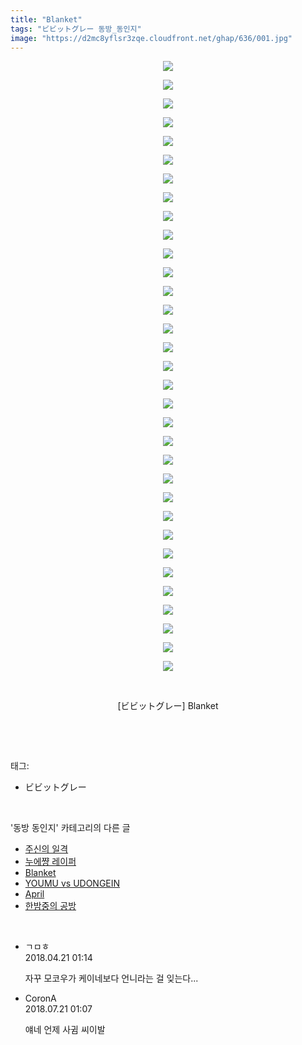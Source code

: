 ```yaml
---
title: "Blanket"
tags: "ビビットグレー 동방_동인지"
image: "https://d2mc8yflsr3zqe.cloudfront.net/ghap/636/001.jpg"
---
```

<div class="article">
<p style="text-align: center; clear: none; float: none;"><img src="{{ site.imgserver2 }}/ghap/636/001.jpg"/></p>
<p style="text-align: center; clear: none; float: none;"><img src="{{ site.imgserver2 }}/ghap/636/002.jpg"/></p>
<p style="text-align: center; clear: none; float: none;"><img src="{{ site.imgserver2 }}/ghap/636/003.jpg"/></p>
<p style="text-align: center; clear: none; float: none;"><img src="{{ site.imgserver2 }}/ghap/636/004.jpg"/></p>
<p style="text-align: center; clear: none; float: none;"><img src="{{ site.imgserver2 }}/ghap/636/005.jpg"/></p>
<p style="text-align: center; clear: none; float: none;"><img src="{{ site.imgserver2 }}/ghap/636/006.jpg"/></p>
<p style="text-align: center; clear: none; float: none;"><img src="{{ site.imgserver2 }}/ghap/636/007.jpg"/></p>
<p style="text-align: center; clear: none; float: none;"><img src="{{ site.imgserver2 }}/ghap/636/008.jpg"/></p>
<p style="text-align: center; clear: none; float: none;"><img src="{{ site.imgserver2 }}/ghap/636/009.jpg"/></p>
<p style="text-align: center; clear: none; float: none;"><img src="{{ site.imgserver2 }}/ghap/636/010.jpg"/></p>
<p style="text-align: center; clear: none; float: none;"><img src="{{ site.imgserver2 }}/ghap/636/011.jpg"/></p>
<p style="text-align: center; clear: none; float: none;"><img src="{{ site.imgserver2 }}/ghap/636/012.jpg"/></p>
<p style="text-align: center; clear: none; float: none;"><img src="{{ site.imgserver2 }}/ghap/636/013.jpg"/></p>
<p style="text-align: center; clear: none; float: none;"><img src="{{ site.imgserver2 }}/ghap/636/014.jpg"/></p>
<p style="text-align: center; clear: none; float: none;"><img src="{{ site.imgserver2 }}/ghap/636/015.jpg"/></p>
<p style="text-align: center; clear: none; float: none;"><img src="{{ site.imgserver2 }}/ghap/636/016.jpg"/></p>
<p style="text-align: center; clear: none; float: none;"><img src="{{ site.imgserver2 }}/ghap/636/017.jpg"/></p>
<p style="text-align: center; clear: none; float: none;"><img src="{{ site.imgserver2 }}/ghap/636/018.jpg"/></p>
<p style="text-align: center; clear: none; float: none;"><img src="{{ site.imgserver2 }}/ghap/636/019.jpg"/></p>
<p style="text-align: center; clear: none; float: none;"><img src="{{ site.imgserver2 }}/ghap/636/020.jpg"/></p>
<p style="text-align: center; clear: none; float: none;"><img src="{{ site.imgserver2 }}/ghap/636/021.jpg"/></p>
<p style="text-align: center; clear: none; float: none;"><img src="{{ site.imgserver2 }}/ghap/636/022.jpg"/></p>
<p style="text-align: center; clear: none; float: none;"><img src="{{ site.imgserver2 }}/ghap/636/023.jpg"/></p>
<p style="text-align: center; clear: none; float: none;"><img src="{{ site.imgserver2 }}/ghap/636/024.jpg"/></p>
<p style="text-align: center; clear: none; float: none;"><img src="{{ site.imgserver2 }}/ghap/636/025.jpg"/></p>
<p style="text-align: center; clear: none; float: none;"><img src="{{ site.imgserver2 }}/ghap/636/026.jpg"/></p>
<p style="text-align: center; clear: none; float: none;"><img src="{{ site.imgserver2 }}/ghap/636/027.jpg"/></p>
<p style="text-align: center; clear: none; float: none;"><img src="{{ site.imgserver2 }}/ghap/636/028.jpg"/></p>
<p style="text-align: center; clear: none; float: none;"><img src="{{ site.imgserver2 }}/ghap/636/029.jpg"/></p>
<p style="text-align: center; clear: none; float: none;"><img src="{{ site.imgserver2 }}/ghap/636/030.jpg"/></p>
<p style="text-align: center; clear: none; float: none;"><img src="{{ site.imgserver2 }}/ghap/636/031.jpg"/></p>
<p style="text-align: center; clear: none; float: none;"><img src="{{ site.imgserver2 }}/ghap/636/032.jpg"/></p>
<p style="text-align: center; clear: none; float: none;"><img src="{{ site.imgserver2 }}/ghap/636/033.jpg"/></p>
<p style="text-align: center; clear: none; float: none;"><br/></p>
<p style="text-align: center; clear: none; float: none;">[ビビットグレー] Blanket</p>
<p><br/></p>
</div><br/>
<div class="tagTrail">
<p>태그: </p>
<ul>
<li>ビビットグレー</li>
</ul>
</div><br/>
<div class="another">
<p>'동방 동인지' 카테고리의 다른 글</p>
<ul>
<li><a href="/ghap_638">주신의 일격</a></li>
<li><a href="/ghap_637">누에쨩 레이퍼</a></li>
<li><a href="/ghap_636">Blanket</a></li>
<li><a href="/ghap_635">YOUMU vs UDONGEIN</a></li>
<li><a href="/ghap_634">April</a></li>
<li><a href="/ghap_633">한밤중의 공방</a></li>
</ul>
</div><br/>
<div class="cb_module cb_fluid">
<div class="cb_wrt cb_profile">
<div class="comment">
<ul>
<li class="cb_thumb_off" id="comment15242452">
<div class="cb_comment_area">
<div class="cb_info_area">
<div class="cb_section">
<span class="cb_nick_name">ㄱㅁㅎ</span>
</div>
<div class="cb_section">
<span class="cb_date">2018.04.21 01:14 </span>
</div>
</div>
<div class="cb_dsc_comment">
<p class="cb_dsc">
											자꾸 모코우가 케이네보다 언니라는 걸 잊는다...
										</p>
</div>
</div></li>
<li class="cb_thumb_off" id="comment15290978">
<div class="cb_comment_area">
<div class="cb_info_area">
<div class="cb_section">
<span class="cb_nick_name">CoronA</span>
</div>
<div class="cb_section">
<span class="cb_date">2018.07.21 01:07 </span>
</div>
</div>
<div class="cb_dsc_comment">
<p class="cb_dsc">
											얘네 언제 사귐 씨이발
										</p>
</div>
</div></li>
</ul>
</div>
</div><!-- commentList close -->
</div><br/>
